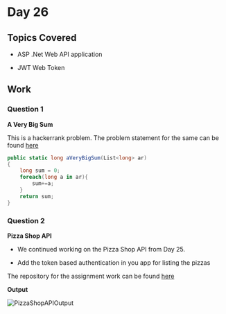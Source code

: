 # Day 26

## Topics Covered

- ASP .Net Web API application

- JWT Web Token


## Work

### Question 1

**A Very Big Sum**

This is a hackerrank problem. The problem statement for the same can be found [here](https://www.hackerrank.com/challenges/a-very-big-sum/problem?isFullScreen=true)

```csharp
public static long aVeryBigSum(List<long> ar)
{
	long sum = 0;
	foreach(long a in ar){
		sum+=a;
	}
	return sum;
}
```

### Question 2

**Pizza Shop API**

- We continued working on the Pizza Shop API from Day 25.

- Add the token based authentication in you app for listing the pizzas

The repository for the assignment work can be found [here](https://github.com/ash0306/Genspark-Training/tree/master/Day%2025/PizzaShopApplicationSolution)


**Output**

![PizzaShopAPIOutput](./PizzaShopJWTOutput.gif)
